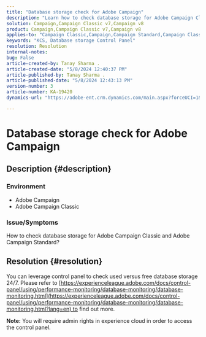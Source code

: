 ```yaml
---
title: "Database storage check for Adobe Campaign"
description: "Learn how to check database storage for Adobe Campaign Classic and Adobe Campaign Standard."
solution: Campaign,Campaign Classic v7,Campaign v8
product: Campaign,Campaign Classic v7,Campaign v8
applies-to: "Campaign Classic,Campaign,Campaign Standard,Campaign Classic v7,Campaign v8"
keywords: "KCS, Database storage Control Panel"
resolution: Resolution
internal-notes: 
bug: False
article-created-by: Tanay Sharma .
article-created-date: "5/8/2024 12:40:37 PM"
article-published-by: Tanay Sharma .
article-published-date: "5/8/2024 12:43:13 PM"
version-number: 3
article-number: KA-19420
dynamics-url: "https://adobe-ent.crm.dynamics.com/main.aspx?forceUCI=1&pagetype=entityrecord&etn=knowledgearticle&id=70a9e325-380d-ef11-9f8a-6045bd026dc7"

---
```

# Database storage check for Adobe Campaign

## Description {#description}


### Environment

- Adobe Campaign
- Adobe Campaign Classic


### Issue/Symptoms

How to check database storage for Adobe Campaign Classic and Adobe Campaign Standard?


## Resolution {#resolution}


You can leverage control panel to check used versus free database storage 24/7. Please refer to [https://experienceleague.adobe.com/docs/control-panel/using/performance-monitoring/database-monitoring/database-monitoring.html](https://experienceleague.adobe.com/docs/control-panel/using/performance-monitoring/database-monitoring/database-monitoring.html?lang=en) to find out more.

<b>Note:</b> You will require admin rights in experience cloud in order to access the control panel.
